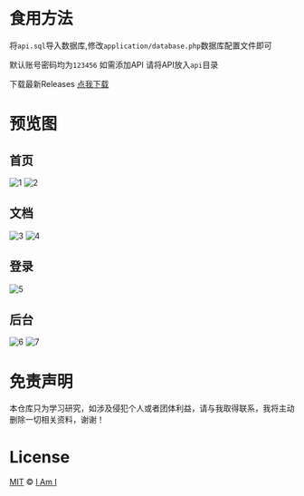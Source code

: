 # 食用方法
将`api.sql`导入数据库,修改`application/database.php`数据库配置文件即可

默认账号密码均为`123456` 如需添加API 请将API放入`api`目录

下载最新Releases [点我下载](https://github.com/5ime/api-admin/archive/beta.zip)

# 预览图
## 首页
![1](https://user-images.githubusercontent.com/31686695/78222960-b2481000-74f8-11ea-8abb-c033dcbe65f9.png)
![2](https://user-images.githubusercontent.com/31686695/78222965-b3793d00-74f8-11ea-9da9-6cabbd1eba16.png)
## 文档
![3](https://user-images.githubusercontent.com/31686695/78222952-b07e4c80-74f8-11ea-9434-881d02610e96.png)
![4](https://user-images.githubusercontent.com/31686695/78222961-b2e0a680-74f8-11ea-93eb-72303da82f3a.png)
## 登录
![5](https://user-images.githubusercontent.com/31686695/78222947-ae1bf280-74f8-11ea-82df-a2dcbe90daee.png)
## 后台
![6](https://user-images.githubusercontent.com/31686695/78222955-b1af7980-74f8-11ea-8778-89c8c5cc40d5.png)
![7](https://user-images.githubusercontent.com/31686695/78222962-b2e0a680-74f8-11ea-8bba-86fc607818dc.png)
# 免责声明
本仓库只为学习研究，如涉及侵犯个人或者团体利益，请与我取得联系，我将主动删除一切相关资料，谢谢！
# License
[MIT](https://github.com/5ime/api-admin/blob/master/LICENSE) &copy; [I Am I](https://5ime.cn)
